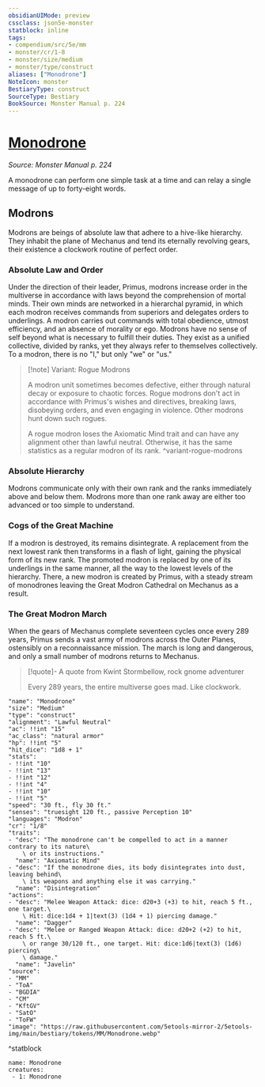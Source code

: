 ```yaml
---
obsidianUIMode: preview
cssclass: json5e-monster
statblock: inline
tags:
- compendium/src/5e/mm
- monster/cr/1-8
- monster/size/medium
- monster/type/construct
aliases: ["Monodrone"]
NoteIcon: monster
BestiaryType: construct
SourceType: Bestiary
BookSource: Monster Manual p. 224
---
```

# [Monodrone](3-Mechanics\CLI\bestiary\construct/monodrone.md)
*Source: Monster Manual p. 224*  

A monodrone can perform one simple task at a time and can relay a single message of up to forty-eight words.

## Modrons

Modrons are beings of absolute law that adhere to a hive-like hierarchy. They inhabit the plane of Mechanus and tend its eternally revolving gears, their existence a clockwork routine of perfect order.

### Absolute Law and Order

Under the direction of their leader, Primus, modrons increase order in the multiverse in accordance with laws beyond the comprehension of mortal minds. Their own minds are networked in a hierarchal pyramid, in which each modron receives commands from superiors and delegates orders to underlings. A modron carries out commands with total obedience, utmost efficiency, and an absence of morality or ego. Modrons have no sense of self beyond what is necessary to fulfill their duties. They exist as a unified collective, divided by ranks, yet they always refer to themselves collectively. To a modron, there is no "I," but only "we" or "us."

> [!note] Variant: Rogue Modrons
> 
> A modron unit sometimes becomes defective, either through natural decay or exposure to chaotic forces. Rogue modrons don't act in accordance with Primus's wishes and directives, breaking laws, disobeying orders, and even engaging in violence. Other modrons hunt down such rogues.
> 
> A rogue modron loses the Axiomatic Mind trait and can have any alignment other than lawful neutral. Otherwise, it has the same statistics as a regular modron of its rank.
^variant-rogue-modrons

### Absolute Hierarchy

Modrons communicate only with their own rank and the ranks immediately above and below them. Modrons more than one rank away are either too advanced or too simple to understand.

### Cogs of the Great Machine

If a modron is destroyed, its remains disintegrate. A replacement from the next lowest rank then transforms in a flash of light, gaining the physical form of its new rank. The promoted modron is replaced by one of its underlings in the same manner, all the way to the lowest levels of the hierarchy. There, a new modron is created by Primus, with a steady stream of monodrones leaving the Great Modron Cathedral on Mechanus as a result.

### The Great Modron March

When the gears of Mechanus complete seventeen cycles once every 289 years, Primus sends a vast army of modrons across the Outer Planes, ostensibly on a reconnaissance mission. The march is long and dangerous, and only a small number of modrons returns to Mechanus.

> [!quote]- A quote from Kwint Stormbellow, rock gnome adventurer  
> 
> Every 289 years, the entire multiverse goes mad. Like clockwork.


```statblock
"name": "Monodrone"
"size": "Medium"
"type": "construct"
"alignment": "Lawful Neutral"
"ac": !!int "15"
"ac_class": "natural armor"
"hp": !!int "5"
"hit_dice": "1d8 + 1"
"stats":
- !!int "10"
- !!int "13"
- !!int "12"
- !!int "4"
- !!int "10"
- !!int "5"
"speed": "30 ft., fly 30 ft."
"senses": "truesight 120 ft., passive Perception 10"
"languages": "Modron"
"cr": "1/8"
"traits":
- "desc": "The monodrone can't be compelled to act in a manner contrary to its nature\
    \ or its instructions."
  "name": "Axiomatic Mind"
- "desc": "If the monodrone dies, its body disintegrates into dust, leaving behind\
    \ its weapons and anything else it was carrying."
  "name": "Disintegration"
"actions":
- "desc": "Melee Weapon Attack: dice: d20+3 (+3) to hit, reach 5 ft., one target.\
    \ Hit: dice:1d4 + 1|text(3) (1d4 + 1) piercing damage."
  "name": "Dagger"
- "desc": "Melee or Ranged Weapon Attack: dice: d20+2 (+2) to hit, reach 5 ft.\
    \ or range 30/120 ft., one target. Hit: dice:1d6|text(3) (1d6) piercing\
    \ damage."
  "name": "Javelin"
"source":
- "MM"
- "ToA"
- "BGDIA"
- "CM"
- "KftGV"
- "SatO"
- "ToFW"
"image": "https://raw.githubusercontent.com/5etools-mirror-2/5etools-img/main/bestiary/tokens/MM/Monodrone.webp"
```
^statblock

```encounter-table
name: Monodrone
creatures:
 - 1: Monodrone
```